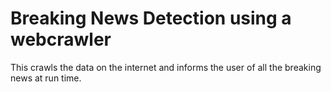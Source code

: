 # Breaking News Detection using a webcrawler
This crawls the data on the internet and informs the user of all the breaking news at run time.   
